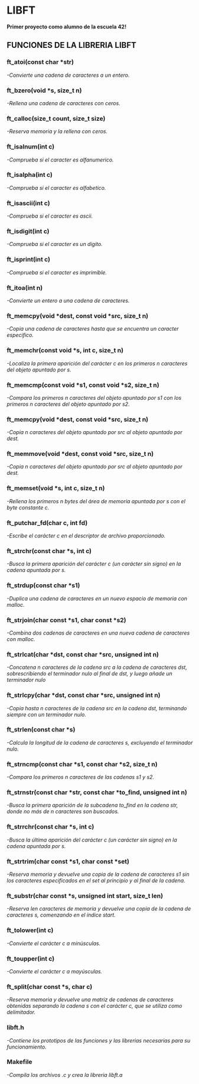 # LIBFT
**Primer proyecto como alumno de la escuela 42!**

## FUNCIONES DE LA LIBRERIA LIBFT

### ft_atoi(const char *str)
*-Convierte una cadena de caracteres a un entero.*
### ft_bzero(void *s, size_t n)
*-Rellena una cadena de caracteres con ceros.*
### ft_calloc(size_t count, size_t size)
*-Reserva memoria y la rellena con ceros.*
### ft_isalnum(int c)
*-Comprueba si el caracter es alfanumerico.*
### ft_isalpha(int c)
*-Comprueba si el caracter es alfabetico.*
### ft_isascii(int c)
*-Comprueba si el caracter es ascii.*
### ft_isdigit(int c)
*-Comprueba si el caracter es un digito.*
### ft_isprint(int c)
*-Comprueba si el caracter es imprimible.*
### ft_itoa(int n)
*-Convierte un entero a una cadena de caracteres.*
### ft_memcpy(void *dest, const void *src, size_t n)
*-Copia una cadena de caracteres hasta que se encuentra un caracter especifico.*
### ft_memchr(const void *s, int c, size_t n)
*-Localiza la primera aparición del carácter c en los primeros n caracteres del objeto apuntado por s.*
### ft_memcmp(const void *s1, const void *s2, size_t n)
*-Compara los primeros n caracteres del objeto apuntado por s1 con los primeros n caracteres del objeto apuntado por s2.*
### ft_memcpy(void *dest, const void *src, size_t n)
*-Copia n caracteres del objeto apuntado por src al objeto apuntado por dest.*  
### ft_memmove(void *dest, const void *src, size_t n)
*-Copia n caracteres del objeto apuntado por src al objeto apuntado por dest.*
### ft_memset(void *s, int c, size_t n)
*-Rellena los primeros n bytes del área de memoria apuntada por s con el byte constante c.*
### ft_putchar_fd(char c, int fd)
*-Escribe el carácter c en el descriptor de archivo proporcionado.*
### ft_strchr(const char *s, int c)
*-Busca la primera aparición del carácter c (un carácter sin signo) en la cadena apuntada por s.*
### ft_strdup(const char *s1)
*-Duplica una cadena de caracteres en un nuevo espacio de memoria con malloc.*
### ft_strjoin(char const *s1, char const *s2)
*-Combina dos cadenas de caracteres en una nueva cadena de caracteres con malloc.*
### ft_strlcat(char *dst, const char *src, unsigned int n)
*-Concatena n caracteres de la cadena src a la cadena de caracteres dst, sobrescribiendo el terminador nulo al final de dst, y luego añade un terminador nulo*
### ft_strlcpy(char *dst, const char *src, unsigned int n)
*-Copia hasta n caracteres de la cadena src en la cadena dst, terminando siempre con un terminador nulo.*
### ft_strlen(const char *s)
*-Calcula la longitud de la cadena de caracteres s, excluyendo el terminador nulo.*
### ft_strncmp(const char *s1, const char *s2, size_t n)
*-Compara los primeros n caracteres de las cadenas s1 y s2.*
### ft_strnstr(const char *str, const char *to_find, unsigned int n)
*-Busca la primera aparición de la subcadena to_find en la cadena str, donde no más de n caracteres son buscados.*
### ft_strrchr(const char *s, int c)
*-Busca la última aparición del carácter c (un carácter sin signo) en la cadena apuntada por s.*
### ft_strtrim(char const *s1, char const *set)
*-Reserva memoria y devuelve una copia de la cadena de caracteres s1 sin los caracteres especificados en el set al principio y al final de la cadena.*
### ft_substr(char const *s, unsigned int start, size_t len)
*-Reserva len caracteres de memoria y devuelve una copia de la cadena de caracteres s, comenzando en el índice start.*
### ft_tolower(int c)
*-Convierte el carácter c a minúsculas.*
### ft_toupper(int c)
*-Convierte el carácter c a mayúsculas.*
### ft_split(char const *s, char c)
*-Reserva memoria y devuelve una matriz de cadenas de caracteres obtenidas separando la cadena s con el carácter c, que se utiliza como delimitador.*




### libft.h
*-Contiene los prototipos de las funciones y las librerias necesarias para su funcionamiento.*
### Makefile
*-Compila los archivos .c y crea la libreria libft.a*

